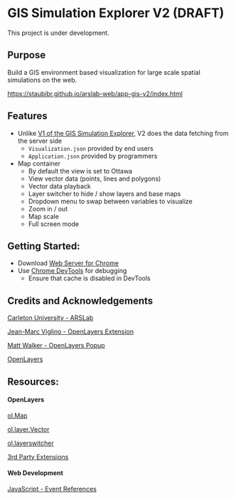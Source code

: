 # GIS Simulation Explorer V2 (DRAFT)

This project is under development. 

## Purpose

Build a GIS environment based visualization for large scale spatial simulations on the web. 

https://staubibr.github.io/arslab-web/app-gis-v2/index.html

## Features

- Unlike [V1 of the GIS Simulation Explorer](https://staubibr.github.io/arslab-web/app-gis/index.html), V2 does the data fetching from the server side
  - ```Visualization.json``` provided by end users
  - ```Application.json``` provided by programmers
- Map container
  - By default the view is set to Ottawa
  - View vector data (points, lines and polygons)
  - Vector data playback
  - Layer switcher to hide / show layers and base maps
  - Dropdown menu to swap between variables to visualize  
  - Zoom in / out
  - Map scale
  - Full screen mode

## Getting Started:

- Download [Web Server for Chrome](https://chrome.google.com/webstore/detail/web-server-for-chrome/ofhbbkphhbklhfoeikjpcbhemlocgigb)
- Use [Chrome DevTools](https://developers.google.com/web/tools/chrome-devtools/) for debugging
  - Ensure that cache is disabled in DevTools

## Credits and Acknowledgements

[Carleton University - ARSLab](https://arslab.sce.carleton.ca/)

[Jean-Marc Viglino - OpenLayers Extension](https://github.com/Viglino/ol-ext)

[Matt Walker - OpenLayers Popup](https://github.com/walkermatt/ol-popup)

[OpenLayers](https://openlayers.org/)

## Resources:

#### OpenLayers

[ol.Map](https://openlayers.org/en/latest/apidoc/module-ol_Map-Map.html)  

[ol.layer.Vector](https://openlayers.org/en/latest/apidoc/module-ol_layer_Vector-VectorLayer.html)

[ol.layerswitcher](https://github.com/walkermatt/ol-layerswitcher)

[3rd Party Extensions](https://openlayers.org/3rd-party/)

#### Web Development

[JavaScript - Event References](https://developer.mozilla.org/en-US/docs/Web/Events)
